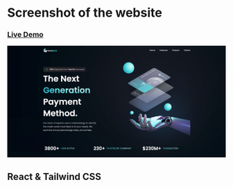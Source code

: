 <h1>Screenshot of the website</h1>
<h3><a href="https://stunning-daifuku-c4bbe3.netlify.app/">Live Demo</a></h3>

<img src="src/assets/screenshot.png">

<h2>React & Tailwind CSS</h2>
